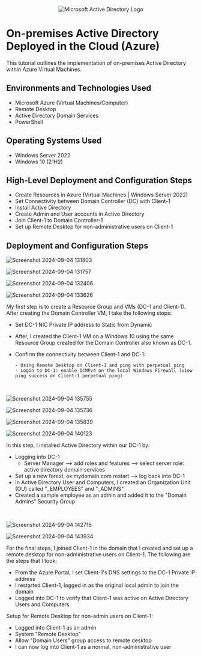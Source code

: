 <p align="center">
<img src="https://i.imgur.com/pU5A58S.png" alt="Microsoft Active Directory Logo"/>
</p>

<h1>On-premises Active Directory Deployed in the Cloud (Azure)</h1>
This tutorial outlines the implementation of on-premises Active Directory within Azure Virtual Machines.<br />


<h2>Environments and Technologies Used</h2>

- Microsoft Azure (Virtual Machines/Computer)
- Remote Desktop
- Active Directory Domain Services
- PowerShell

<h2>Operating Systems Used </h2>

- Windows Server 2022
- Windows 10 (21H2)

<h2>High-Level Deployment and Configuration Steps</h2>

- Create Resources in Azure (Virtual Machines | Windows Server 2022)
- Set Connectivity between Domain Controller (DC) with Client-1
- Install Active Directory
- Create Admin and User accounts in Active Directory
- Join Client-1 to Domain Controller-1
- Set up Remote Desktop for non-administrative users on Client-1

<h2>Deployment and Configuration Steps</h2>

<p>

  ![Screenshot 2024-09-04 131803](https://github.com/user-attachments/assets/fd61baea-5a91-4754-bd6b-f39be8e9061a)

![Screenshot 2024-09-04 131757](https://github.com/user-attachments/assets/c0025146-685c-477e-a7c8-b819c6342160)

![Screenshot 2024-09-04 132406](https://github.com/user-attachments/assets/e6cac9c5-32cf-4283-a284-caed00be3306)

![Screenshot 2024-09-04 133626](https://github.com/user-attachments/assets/933794f8-1239-4a01-9b73-9f703dbacc9d)

</p>
<p>
My first step is to create a Resource Group and VMs (DC-1 and Client-1). After creating the Domain Controller VM, I take the following steps:

  - Set DC-1 NIC Private IP address to Static from Dynamic
  - After, I created the Client-1 VM on a Windows 10 using the same Resource Group created for the Domain Controller also known as DC-1.
  - Confirm the connectivity between Client-1 and DC-1:

        - Using Remote Desktop on Client-1 and ping with perpetual ping
        - Login to DC-1: enable ICMPv4 on the local Windows Firewall (view ping success on Client-1 perpetual ping)
</p>
<br />

<p>

![Screenshot 2024-09-04 135755](https://github.com/user-attachments/assets/0a0d463c-bd53-4873-8978-573533abe1f0)


  ![Screenshot 2024-09-04 135736](https://github.com/user-attachments/assets/9e4f8518-c372-4d4f-a4c3-673ff0eec8fe)

![Screenshot 2024-09-04 135839](https://github.com/user-attachments/assets/c9269841-0514-4fdb-956f-1732c038f211)

![Screenshot 2024-09-04 140123](https://github.com/user-attachments/assets/ee12ec9e-b418-46ab-87c5-f0a826ff8638)

</p>
<p>
In this step, I installed Active Directory within our DC-1 by:

  - Logging into DC-1
      - Server Manager --> add roles and features --> select server role: active directory domain services
  - Set up a new forest, ex:mydomain.com restart --> log back into DC-1
  - In Active Directory User and Computers, I created an Organization Unit (OU) called "_EMPLOYEES" and "_ADMINS"
  - Created a sample employee as an admin and added it to the "Domain Admins" Security Group
</p>
<br />

<p>

  ![Screenshot 2024-09-04 142716](https://github.com/user-attachments/assets/5278012a-7393-4378-9cf7-08e074d20ec2)

![Screenshot 2024-09-04 143934](https://github.com/user-attachments/assets/170e1b7e-46d2-41a9-8951-d11f489540ea)

</p>
<p>
For the final steps, I joined Client-1 in the domain that I created and set up a remote desktop for non-administrative users on Client-1. The following are the steps that I took:

  - From the Azure Portal, I set Client-1's DNS settings to the DC-1 Private IP address
  - I restarted Client-1, logged in as the original local admin to join the domain
  - Logged into DC-1 to verify that Client-1 was active on Active Directory Users and Computers


Setup for Remote Desktop for non-admin users on Client-1:

  - Logged into Client-1 as an admin
  - System "Remote Desktop"
  - Allow "Domain Users" group access to remote desktop
  - I can now log into Client-1 as a normal, non-administrative user
</p>
<br />
